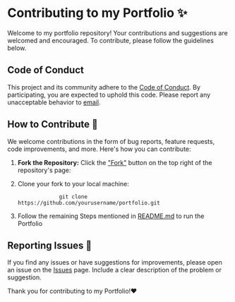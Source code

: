 # Contributing to my Portfolio ✨

Welcome to my portfolio repository! Your contributions and suggestions are welcomed and encouraged. To contribute, please follow the guidelines below.

## Code of Conduct

This project and its community adhere to the [Code of Conduct](./CODE_OF_CONDUCT.md). By participating, you are expected to uphold this code. Please report any unacceptable behavior to [email](s.husseinbouik2003@gmail.com).

## How to Contribute 👻

We welcome contributions in the form of bug reports, feature requests, code improvements, and more. Here's how you can contribute:

1. **Fork the Repository:** Click the ["Fork"](https://github.com/husseinbouik/husseinbouik.github.io/fork) button on the top right of the repository's page:


2. Clone your fork to your local machine:
   
                    git clone https://github.com/yourusername/portfolio.git
   
3. Follow the remaining Steps mentioned in [README.md](,/README.md) to run the Portfolio
 
## Reporting Issues 🐞

If you find any issues or have suggestions for improvements, please open an issue on the [Issues](https://github.com/husseinbouik/husseinbouik.github.io/issues) page. Include a clear description of the problem or suggestion.

Thank you for contributing to my Portfolio!❤️
   
